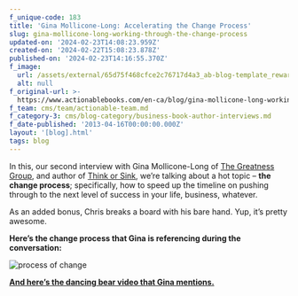 ```yaml
---
f_unique-code: 183
title: 'Gina Mollicone-Long: Accelerating the Change Process'
slug: gina-mollicone-long-working-through-the-change-process
updated-on: '2024-02-23T14:08:23.959Z'
created-on: '2024-02-22T15:08:23.878Z'
published-on: '2024-02-23T14:16:55.370Z'
f_image:
  url: /assets/external/65d75f468cfce2c76717d4a3_ab-blog-template_reward.jpeg
  alt: null
f_original-url: >-
  https://www.actionablebooks.com/en-ca/blog/gina-mollicone-long-working-through-the-change-process/
f_team: cms/team/actionable-team.md
f_category-3: cms/blog-category/business-book-author-interviews.md
f_date-published: '2013-04-16T00:00:00.000Z'
layout: '[blog].html'
tags: blog
---
```


In this, our second interview with Gina Mollicone-Long of [The Greatness Group](http://www.greatnessgroup.com/), and author of [Think or Sink](https://www.actionablebooks.com/summaries/think-or-sink/), we’re talking about a hot topic – **the change process**; specifically, how to speed up the timeline on pushing through to the next level of success in your life, business, whatever.

As an added bonus, Chris breaks a board with his bare hand. Yup, it’s pretty awesome.

**Here’s the change process that Gina is referencing during the conversation:**

![process of change](/assets/external/65d3620e366235f283b85c39_process-of-change.png)

[**And here’s the dancing bear video that Gina mentions.**](http://www.youtube.com/watch?v=Ahg6qcgoay4)
